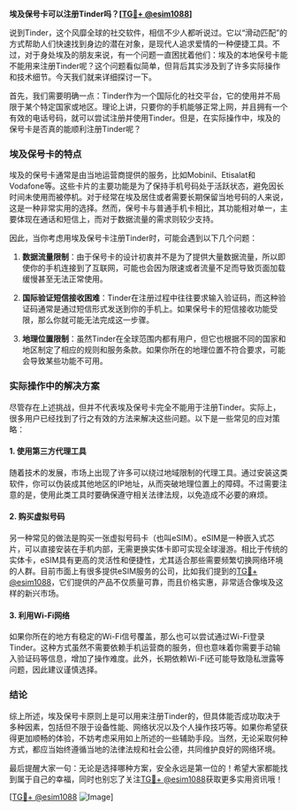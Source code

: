 **埃及保号卡可以注册Tinder吗？[[TG💪+ @esim1088](https://t.me/s/esim1088)]**

说到Tinder，这个风靡全球的社交软件，相信不少人都听说过。它以“滑动匹配”的方式帮助人们快速找到身边的潜在对象，是现代人追求爱情的一种便捷工具。不过，对于身处埃及的朋友来说，有一个问题一直困扰着他们：埃及的本地保号卡能不能用来注册Tinder呢？这个问题看似简单，但背后其实涉及到了许多实际操作和技术细节。今天我们就来详细探讨一下。

首先，我们需要明确一点：Tinder作为一个国际化的社交平台，它的使用并不局限于某个特定国家或地区。理论上讲，只要你的手机能够正常上网，并且拥有一个有效的电话号码，就可以尝试注册并使用Tinder。但是，在实际操作中，埃及的保号卡是否真的能顺利注册Tinder呢？

### 埃及保号卡的特点

埃及的保号卡通常是由当地运营商提供的服务，比如Mobinil、Etisalat和Vodafone等。这些卡片的主要功能是为了保持手机号码处于活跃状态，避免因长时间未使用而被停机。对于经常在埃及居住或者需要长期保留当地号码的人来说，这是一种非常实用的选择。然而，保号卡与普通手机卡相比，其功能相对单一，主要体现在通话和短信上，而对于数据流量的需求则较少支持。

因此，当你考虑用埃及保号卡注册Tinder时，可能会遇到以下几个问题：

1. **数据流量限制**：由于保号卡的设计初衷并不是为了提供大量数据流量，所以即使你的手机连接到了互联网，可能也会因为限速或者流量不足而导致页面加载缓慢甚至无法正常使用。
   
2. **国际验证短信接收困难**：Tinder在注册过程中往往要求输入验证码，而这种验证码通常是通过短信形式发送到你的手机上。如果保号卡的短信接收功能受限，那么你就可能无法完成这一步骤。

3. **地理位置限制**：虽然Tinder在全球范围内都有用户，但它也根据不同的国家和地区制定了相应的规则和服务条款。如果你所在的地理位置不符合要求，可能会导致某些功能不可用。

### 实际操作中的解决方案

尽管存在上述挑战，但并不代表埃及保号卡完全不能用于注册Tinder。实际上，很多用户已经找到了行之有效的方法来解决这些问题。以下是一些常见的应对策略：

#### 1. 使用第三方代理工具
随着技术的发展，市场上出现了许多可以绕过地域限制的代理工具。通过安装这类软件，你可以伪装成其他地区的IP地址，从而突破地理位置上的障碍。不过需要注意的是，使用此类工具时要确保遵守相关法律法规，以免造成不必要的麻烦。

#### 2. 购买虚拟号码
另一种常见的做法是购买一张虚拟号码卡（也叫eSIM）。eSIM是一种嵌入式芯片，可以直接安装在手机内部，无需更换实体卡即可实现全球漫游。相比于传统的实体卡，eSIM具有更高的灵活性和便捷性，尤其适合那些需要频繁切换网络环境的人群。目前市面上有很多提供eSIM服务的公司，比如我们提到的[TG💪+ @esim1088](https://t.me/s/esim1088)，它们提供的产品不仅质量可靠，而且价格实惠，非常适合像埃及这样的新兴市场。

#### 3. 利用Wi-Fi网络
如果你所在的地方有稳定的Wi-Fi信号覆盖，那么也可以尝试通过Wi-Fi登录Tinder。这种方式虽然不需要依赖手机运营商的服务，但也意味着你需要手动输入验证码等信息，增加了操作难度。此外，长期依赖Wi-Fi还可能导致隐私泄露等问题，因此建议谨慎选择。

### 结论

综上所述，埃及保号卡原则上是可以用来注册Tinder的，但具体能否成功取决于多种因素，包括但不限于设备性能、网络状况以及个人操作技巧等。如果你希望获得更加顺畅的体验，不妨考虑采用如上所述的一些辅助手段。当然，无论采取何种方式，都应当始终遵循当地的法律法规和社会公德，共同维护良好的网络环境。

最后提醒大家一句：无论是选择哪种方案，安全永远是第一位的！希望大家都能找到属于自己的幸福，同时也别忘了关注[TG💪+ @esim1088](https://t.me/s/esim1088)获取更多实用资讯哦！

[[TG💪+ @esim1088](https://t.me/s/esim1088) ![Image](https://i.postimg.cc/4NQfJmqS/Snipaste-2025-05-13-00-14-12.png)]
